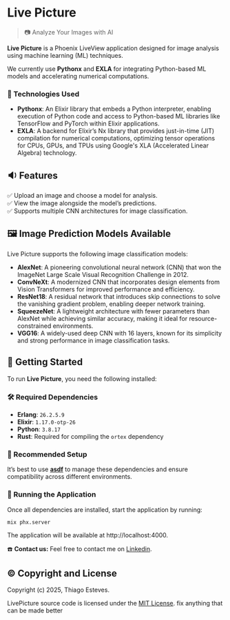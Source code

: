 # Live Picture  

> 📷 Analyze Your Images with AI  

**Live Picture** is a Phoenix LiveView application designed for image analysis using machine learning (ML) techniques.  

We currently use **Pythonx** and **EXLA** for integrating Python-based ML models and accelerating numerical computations.  

### 🔧 Technologies Used  

- **Pythonx**: An Elixir library that embeds a Python interpreter, enabling execution of Python code and access to Python-based ML libraries like TensorFlow and PyTorch within Elixir applications.  
- **EXLA**: A backend for Elixir’s Nx library that provides just-in-time (JIT) compilation for numerical computations, optimizing tensor operations for CPUs, GPUs, and TPUs using Google's XLA (Accelerated Linear Algebra) technology.  

## 🔉 Features  

✅ Upload an image and choose a model for analysis.  
✅ View the image alongside the model’s predictions.  
✅ Supports multiple CNN architectures for image classification.  

## 🖼️ Image Prediction Models Available  

Live Picture supports the following image classification models:  

- **AlexNet**: A pioneering convolutional neural network (CNN) that won the ImageNet Large Scale Visual Recognition Challenge in 2012.  
- **ConvNeXt**: A modernized CNN that incorporates design elements from Vision Transformers for improved performance and efficiency.  
- **ResNet18**: A residual network that introduces skip connections to solve the vanishing gradient problem, enabling deeper network training.  
- **SqueezeNet**: A lightweight architecture with fewer parameters than AlexNet while achieving similar accuracy, making it ideal for resource-constrained environments.  
- **VGG16**: A widely-used deep CNN with 16 layers, known for its simplicity and strong performance in image classification tasks.  

## 📁 Getting Started  

To run **Live Picture**, you need the following installed:  

### 🛠 Required Dependencies  

- **Erlang**: `26.2.5.9`  
- **Elixir**: `1.17.0-otp-26`  
- **Python**: `3.8.17`  
- **Rust**: Required for compiling the `ortex` dependency  

### 📌 Recommended Setup  

It’s best to use [**asdf**](https://github.com/asdf-vm/asdf) to manage these dependencies and ensure compatibility across different environments.  

### 🚀 Running the Application  

Once all dependencies are installed, start the application by running:  

```sh
mix phx.server
```

The application will be available at http://localhost:4000.

☎️ **Contact us:**
Feel free to contact me on [Linkedin](https://www.linkedin.com/in/thiago-cesar-calori-esteves-972368115/).

## ©️ Copyright and License

Copyright (c) 2025, Thiago Esteves.

LivePicture source code is licensed under the [MIT License](LICENSE.md). fix anything that can be made better